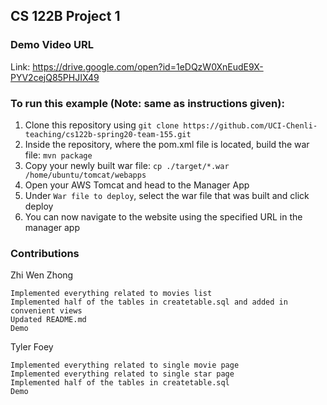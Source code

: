 ## CS 122B Project 1 

### Demo Video URL
Link: https://drive.google.com/open?id=1eDQzW0XnEudE9X-PYV2cejQ85PHJIX49

### To run this example (Note: same as instructions given): 
1. Clone this repository using 
`git clone https://github.com/UCI-Chenli-teaching/cs122b-spring20-team-155.git`
2. Inside the repository, where the pom.xml file is located, build the war file:
`mvn package`
3. Copy your newly built war file:
`cp ./target/*.war /home/ubuntu/tomcat/webapps`
4. Open your AWS Tomcat and head to the Manager App
5. Under `War file to deploy`, select the war file that was built and click deploy
6. You can now navigate to the website  using the specified URL in the manager app

### Contributions
Zhi Wen Zhong
```
Implemented everything related to movies list
Implemented half of the tables in createtable.sql and added in convenient views
Updated README.md
Demo
```
Tyler Foey
```
Implemented everything related to single movie page
Implemented everything related to single star page
Implemented half of the tables in createtable.sql
Demo
```